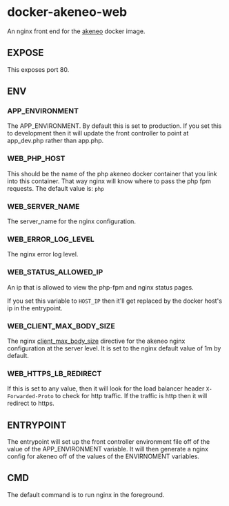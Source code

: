 # docker-akeneo-web
An nginx front end for the
[akeneo](https://registry.hub.docker.com/u/spartan/akeneo/) docker image.

## EXPOSE
This exposes port 80.

## ENV

### APP_ENVIRONMENT

The APP_ENVIRONMENT. By default this is set to production. If you set this to
development then it will update the front controller to point at app_dev.php
rather than app.php.

### WEB_PHP_HOST

This should be the name of the php akeneo docker container that you link into
this container. That way nginx will know where to pass the php fpm requests.
The default value is: `php`

### WEB_SERVER_NAME

The server_name for the nginx configuration.

### WEB_ERROR_LOG_LEVEL

The nginx error log level.

### WEB_STATUS_ALLOWED_IP

An ip that is allowed to view the php-fpm and nginx status pages.

If you set this variable to `HOST_IP` then it'll get replaced by the docker
host's ip in the entrypoint.

### WEB_CLIENT_MAX_BODY_SIZE

The nginx
[client_max_body_size](http://nginx.org/en/docs/http/ngx_http_core_module.html#client_max_body_size)
directive for the akeneo nginx configuration at the server level. It is set to
the nginx default value of 1m by default.

### WEB_HTTPS_LB_REDIRECT

If this is set to any value, then it will look for the load balancer header
`X-Forwarded-Proto` to check for http traffic. If the traffic is http then it
will redirect to https.

## ENTRYPOINT

The entrypoint will set up the front controller environment file off of the
value of the APP_ENVIRONMENT variable. It will then generate a nginx config for
akeneo off of the values of the ENVIRNOMENT variables.

## CMD

The default command is to run nginx in the foreground.
